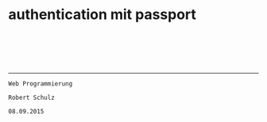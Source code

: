 
# authentication mit passport
   
<br><br>
<br><br>
      
 ***  
 ```Web Programmierung```
 
  ```Robert Schulz```
  
  ```08.09.2015```
